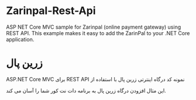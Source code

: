 # Zarinpal-Rest-Api
ASP NET Core MVC sample for Zarinpal (online payment gateway) using REST API.
This example makes it easy to add the ZarinPal to your .NET Core application.

# زرین پال
ASP.NET Core MVC برای REST API نمونه کد درگاه اینترتی زرین پال با استفاده از

این مثال افزودن درگاه زرین پال به برنامه دات نت کور شما را آسان می کند.
